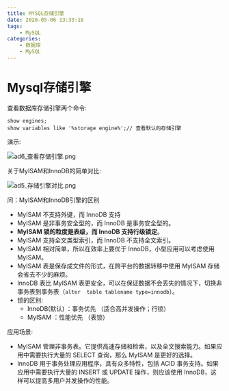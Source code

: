 ```yaml
---
title: MYSQL存储引擎
date: 2020-05-06 13:33:16
tags: 
    - MySQL
categories:
    - 数据库
    - MySQL
---
```

# Mysql存储引擎

查看数据库存储引擎两个命令:

```mysql
show engines;
show variables like '%storage engine%';// 查看默认的存储引擎
```

演示:

![ad6_查看存储引擎.png](images/ad6_查看存储引擎.png)

关于MyISAM和InnoDB的简单对比:

![ad5_存储引擎对比.png](images/ad5_存储引擎对比.png)

 问：MyISAM和InnoDB引擎的区别

 - MyISAM 不支持外键，而 InnoDB 支持
 - MyISAM 是非事务安全型的，而 InnoDB 是事务安全型的。
 - **MyISAM 锁的粒度是表级，而 InnoDB 支持行级锁定**。
 - MyISAM 支持全文类型索引，而 InnoDB 不支持全文索引。
 - MyISAM 相对简单，所以在效率上要优于 InnoDB，小型应用可以考虑使用 MyISAM。
 - MyISAM 表是保存成文件的形式，在跨平台的数据转移中使用 MyISAM 存储会省去不少的麻烦。
 - InnoDB 表比 MyISAM 表更安全，可以在保证数据不会丢失的情况下，切换非事务表到事务表（`alter  table tablename type=innodb`）。
 - 锁的区别:
   * InnoDB(默认) ：事务优先 （适合高并发操作；行锁）
   * MyISAM ：性能优先  （表锁）

 应用场景:
 * MyISAM 管理非事务表。它提供高速存储和检索，以及全文搜索能力。如果应用中需要执行大量的 SELECT 查询，那么 MyISAM 是更好的选择。
 * InnoDB 用于事务处理应用程序，具有众多特性，包括 ACID 事务支持。如果应用中需要执行大量的 INSERT 或 UPDATE 操作，则应该使用 InnoDB，这样可以提高多用户并发操作的性能。

